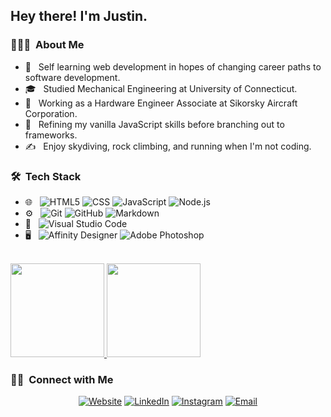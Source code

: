 <h2> Hey there! I'm Justin.</h2>

<h3> 👨🏻‍💻 &nbsp;About Me </h3>

- 🤔 &nbsp; Self learning web development in hopes of changing career paths to software development.
- 🎓 &nbsp; Studied Mechanical Engineering at University of Connecticut. 
- 💼 &nbsp; Working as a Hardware Engineer Associate at Sikorsky Aircraft Corporation. 
- 🌱 &nbsp; Refining my vanilla JavaScript skills before branching out to frameworks. 
- ✍️ &nbsp; Enjoy skydiving, rock climbing, and running when I'm not coding. 

<h3> 🛠 &nbsp;Tech Stack</h3>

- 🌐 &nbsp;
  ![HTML5](https://img.shields.io/badge/-HTML5-333333?style=flat&logo=HTML5)
  ![CSS](https://img.shields.io/badge/-CSS-333333?style=flat&logo=CSS3&logoColor=1572B6)
  ![JavaScript](https://img.shields.io/badge/-JavaScript-333333?style=flat&logo=javascript)
  ![Node.js](https://img.shields.io/badge/-Node.js-333333?style=flat&logo=node.js)
- ⚙️ &nbsp;
  ![Git](https://img.shields.io/badge/-Git-333333?style=flat&logo=git)
  ![GitHub](https://img.shields.io/badge/-GitHub-333333?style=flat&logo=github)
  ![Markdown](https://img.shields.io/badge/-Markdown-333333?style=flat&logo=markdown)
- 🔧 &nbsp;
  ![Visual Studio Code](https://img.shields.io/badge/-Visual%20Studio%20Code-333333?style=flat&logo=visual-studio-code&logoColor=007ACC)
- 🖥 &nbsp;
  ![Affinity Designer](https://img.shields.io/badge/-Affinity%20Designer-333333?style=flat&logo=affinity-designer)
  ![Adobe Photoshop](https://img.shields.io/badge/-Photoshop-333333?style=flat&logo=adobe-photoshop)

<br/>

<a href="https://github.com/AVS1508">
  <img height="150em" src="https://github-readme-stats.vercel.app/api?username=justin-gallo&theme=buefy&show_icons=true" />
  <img height="150em" src="https://github-readme-stats.vercel.app/api/top-langs/?username=justin-gallo&theme=buefy&layout=compact" />
</a>

<br/>

<h3> 🤝🏻 &nbsp;Connect with Me </h3>

<p align="center">
<a href="https://www.justingallo.dev/"><img alt="Website" src="https://img.shields.io/badge/Website-www.justingallo.dev-blue?style=flat-square&logo=google-chrome"></a>
<a href="https://www.linkedin.com/in/justin-gallo-291083160/"><img alt="LinkedIn" src="https://img.shields.io/badge/LinkedIn-Justin%20Gallo-blue?style=flat-square&logo=linkedin"></a>
<a href="https://www.instagram.com/justin_gallo/"><img alt="Instagram" src="https://img.shields.io/badge/Instagram-justin_gallo-blue?style=flat-square&logo=instagram"></a>
<a href="mailto:contact@justingallo.dev"><img alt="Email" src="https://img.shields.io/badge/Email-contact@justingallo.dev-blue?style=flat-square&logo=gmail"></a>
</p>
